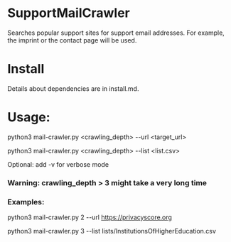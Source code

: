 # SupportMailCrawler
Searches popular support sites for support email addresses. For example, the imprint or the contact page will be used.

# Install

Details about dependencies are in install.md.

# Usage:

python3 mail-crawler.py <crawling_depth> --url <target_url>
  
python3 mail-crawler.py <crawling_depth> --list <list.csv>

Optional: add -v for verbose mode

### Warning: crawling_depth > 3 might take a very long time

### Examples:

python3 mail-crawler.py 2 --url https://privacyscore.org

python3 mail-crawler.py 3 --list lists/InstitutionsOfHigherEducation.csv
